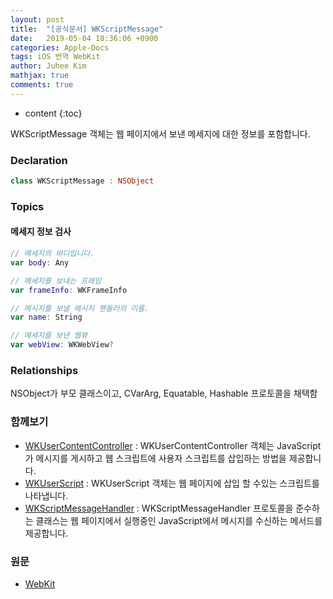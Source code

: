```yaml
---
layout: post
title:  "[공식문서] WKScriptMessage"
date:   2019-05-04 18:36:06 +0900
categories: Apple-Docs
tags: iOS 번역 WebKit
author: Juhee Kim
mathjax: true
comments: true
---
```


* content
{:toc}

WKScriptMessage 객체는 웹 페이지에서 보낸 메세지에 대한 정보를 포함합니다.

### Declaration
```swift
class WKScriptMessage : NSObject
```

### Topics
#### 메세지 정보 검사
```swift
// 메세지의 바디입니다.
var body: Any

// 메세지를 보내는 프레임
var frameInfo: WKFrameInfo

// 메시지를 보낼 메시지 핸들러의 이름.
var name: String

// 메세지를 보낸 웹뷰
var webView: WKWebView?
```

### Relationships
NSObject가 부모 클래스이고, CVarArg, Equatable, Hashable 프로토콜을 채택함

### 함께보기
* [WKUserContentController](https://developer.apple.com/documentation/webkit/wkusercontentcontroller) : WKUserContentController 객체는 JavaScript가 메시지를 게시하고 웹 스크립트에 사용자 스크립트를 삽입하는 방법을 제공합니다.
* [WKUserScript](https://caution-dev.github.io/apple-docs/2019/05/06/WKUserScript.html) : WKUserScript 객체는 웹 페이지에 삽입 할 수있는 스크립트를 나타냅니다.
* [WKScriptMessageHandler](https://caution-dev.github.io/apple-docs/2019/05/06/WKScriptMessageHandler.html) : WKScriptMessageHandler 프로토콜을 준수하는 클래스는 웹 페이지에서 실행중인 JavaScript에서 메시지를 수신하는 메서드를 제공합니다.

### 원문
 * [WebKit](https://developer.apple.com/documentation/webkit)

